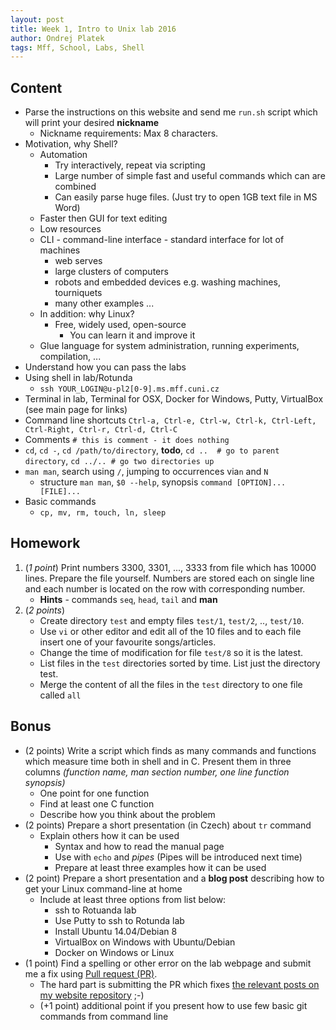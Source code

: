 ```yaml
---
layout: post
title: Week 1, Intro to Unix lab 2016
author: Ondrej Platek
tags: Mff, School, Labs, Shell
---
```


## Content 
- Parse the instructions on this website and send me `run.sh` script which will print your desired **nickname**
    - Nickname requirements: Max 8 characters.
- Motivation, why Shell?
    - Automation
        - Try interactively, repeat via scripting
        - Large number of simple fast and useful commands which can are combined 
        - Can easily parse huge files. (Just try to open 1GB text file in MS Word)
    - Faster then GUI for text editing 
    - Low resources
    - CLI - command-line interface - standard interface for lot of machines
        - web serves
        - large clusters of computers
        - robots and embedded devices e.g. washing machines, tourniquets
        - many other examples ...
    - In addition: why Linux?
        - Free, widely used, open-source
            - You can learn it and improve it
    - Glue language for system administration, running experiments, compilation, ...
- Understand how you can pass the labs
- Using shell in lab/Rotunda
    - ``ssh YOUR_LOGIN@u-pl2[0-9].ms.mff.cuni.cz``
- Terminal in lab, Terminal for OSX, Docker for Windows, Putty, VirtualBox (see main page for links)
- Command line shortcuts ``Ctrl-a, Ctrl-e, Ctrl-w, Ctrl-k, Ctrl-Left, Ctrl-Right, Ctrl-r, Ctrl-d, Ctrl-C``
- Comments `# this is comment - it does nothing`
- `cd`, `cd -`, `cd /path/to/directory`, **todo**, `cd ..  # go to parent directory`, `cd ../.. # go two directories up`
- `man man`, search using `/`, jumping to occurrences via`n` and `N`
    - structure `man man`, `$0 --help`, synopsis `command [OPTION]... [FILE]...`
- Basic commands
    - `cp, mv, rm, touch, ln, sleep`

## Homework
1. (*1 point*) Print numbers 3300, 3301, ..., 3333 from file which has 10000 lines. Prepare the file yourself. Numbers are stored each on single line and each number is located on the row with corresponding number.
    - **Hints** - commands `seq`, `head`, `tail` and **man**
2. (*2 points*) 
    - Create directory `test` and empty files `test/1`, `test/2`, .., `test/10`. 
    - Use `vi` or other editor and edit all of the 10 files and to each file insert one of your favourite songs/articles.
    - Change the time of modification for file `test/8` so it is the latest.
    - List files in the `test` directories sorted by time. List just the directory test.
    - Merge the content of all the files in the `test` directory to one file called `all` 

## Bonus
* (2 points) Write a script which finds as many commands and functions which measure time both in shell and in C.
  Present them in three columns *(function name, man section number, one line function synopsis)*
    - One point for one function
    - Find at least one C function
    - Describe how you think about the problem
* (2 points) Prepare a short presentation (in Czech) about ``tr`` command
    - Explain others how it can be used
        - Syntax and how to read the manual page 
        - Use with ``echo`` and *pipes* (Pipes will be introduced next time)
        - Prepare at least three examples how it can be used
* (2 point) Prepare a short presentation and a **blog post** describing how to get your Linux command-line at home 
    - Include at least three options from list below:
        - ssh to Rotuanda lab
        - Use Putty to ssh to Rotunda lab
        - Install Ubuntu 14.04/Debian 8
        - VirtualBox on Windows with Ubuntu/Debian
        - Docker on Windows or Linux
* (1 point) Find a spelling or other error on the lab webpage and submit me a fix using [Pull request (PR)](https://help.github.com/articles/using-pull-requests/).
    - The hard part is submitting the PR which fixes [the relevant posts on my website repository](https://github.com/oplatek/oplatek.github.io/search?utf8=%E2%9C%93&q=2016+unix) ;-)
    - (+1 point) additional point if you present how to use few basic git commands from command line
